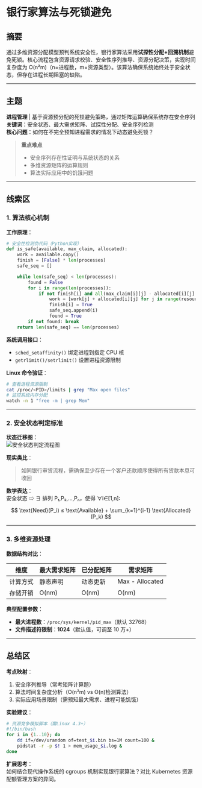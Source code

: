 # 银行家算法与死锁避免

## 摘要

通过多维资源分配模型预判系统安全性，银行家算法采用**试探性分配+回溯机制**避免死锁。核心流程包含资源请求校验、安全性序列推导、资源分配决策，实现时间复杂度为 O(n²m)（n=进程数，m=资源类型）。该算法确保系统始终处于安全状态，但存在进程长期阻塞的缺陷。

---

## 主题

**进程管理** | 基于资源预分配的死锁避免策略，通过矩阵运算确保系统存在安全序列  
**关键词**：安全状态、最大需求矩阵、试探性分配、安全序列检测  
**核心问题**：如何在不完全预知进程需求的情况下动态避免死锁？

> **重点难点**
>
> - 安全序列存在性证明与系统状态的关系
> - 多维资源矩阵的运算规则
> - 算法实际应用中的饥饿问题

---

## 线索区

### 1. 算法核心机制

**工作原理**：

```python
# 安全性检测伪代码（Python实现）
def is_safe(available, max_claim, allocated):
    work = available.copy()
    finish = [False] * len(processes)
    safe_seq = []

    while len(safe_seq) < len(processes):
        found = False
        for i in range(len(processes)):
            if not finish[i] and all(max_claim[i][j] - allocated[i][j] <= work[j] for j in range(resources)):
                work = [work[j] + allocated[i][j] for j in range(resources)]
                finish[i] = True
                safe_seq.append(i)
                found = True
        if not found: break
    return len(safe_seq) == len(processes)
```

**系统调用接口**：

- `sched_setaffinity()` 绑定进程到指定 CPU 核
- `getrlimit()/setrlimit()` 设置进程资源限制

**Linux 命令验证**：

```bash
# 查看进程资源限制
cat /proc/<PID>/limits | grep "Max open files"
# 监控系统内存分配
watch -n 1 "free -m | grep Mem"
```

---

### 2. 安全状态判定标准

**状态迁移图**：  
![安全状态判定流程图](https://via.placeholder.com/400x200?text=Need+Work≤Available→Allocate)

**现实类比**：

> 如同银行审贷流程，需确保至少存在一个客户还款顺序使得所有贷款本息可收回

**数学表达**：  
安全状态 ⇨ ∃ 排列 P₁,P₂,...,Pₙ，使得 ∀i∈[1,n]:

$$
\text{Need}(P_i) ≤ \text{Available} + \sum_{k=1}^{i-1} \text{Allocated}(P_k)
$$

---

### 3. 多维资源处理

**数据结构对比**：

| 维度     | 最大需求矩阵 | 已分配矩阵 | 需求矩阵        |
| -------- | ------------ | ---------- | --------------- |
| 计算方式 | 静态声明     | 动态更新   | Max - Allocated |
| 存储开销 | O(nm)        | O(nm)      | O(nm)           |

**典型配置参数**：

- **最大进程数**：`/proc/sys/kernel/pid_max`（默认 32768）
- **文件描述符限制**：**1024**（默认值，可调至 10 万+）

---

## 总结区

**考点映射**：

1. 安全序列推导（常考矩阵计算题）
2. 算法时间复杂度分析（O(n²m) vs O(n)检测算法）
3. 实际应用场景限制（需预知最大需求、进程可能饥饿）

**实验建议**：

```bash
# 资源竞争模拟脚本（需Linux 4.3+）
#!/bin/bash
for i in {1..10}; do
    dd if=/dev/urandom of=test_$i.bin bs=1M count=100 &
    pidstat -r -p $! 1 > mem_usage_$i.log &
done
```

**扩展思考**：  
如何结合现代操作系统的 cgroups 机制实现银行家算法？对比 Kubernetes 资源配额管理方案的异同。
